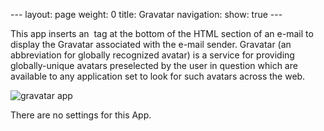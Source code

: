 --- layout: page weight: 0 title: Gravatar navigation: show: true ---

This app inserts an <img> tag at the bottom of the HTML section of an
e-mail to display the Gravatar associated with the e-mail sender.
Gravatar (an abbreviation for globally recognized avatar) is a service
for providing globally-unique avatars preselected by the user in
question which are available to any application set to look for such
avatars across the web.

![gravatar app]({{root_url}}/images/gravatar.png "gravatar app")

There are no settings for this App.
